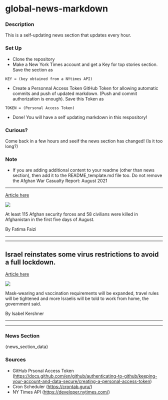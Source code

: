 # global-news-markdown

### Description 
This is a self-updating news section that updates every hour.

### Set Up 
* Clone the repository
* Make a New York Times account and get a Key for top stories section. Save the section as 
 ```
 KEY = (key obtained from a NYtimes API)
 ```
*  Create a Personnal Access Token GitHub Token for allowing automatic commits and push of updated markdown. (Push and commit authorization is enough). Save this Token as 
```
TOKEN = (Personal Access Token)
```
* Done! You will have a self updating markdown in this respository!

### Curious?
Come back in a few hours and seeif the news section has changed! (Is it too long?)

### Note
* If you are adding additional content to your readme (other than news section), then add it to the README_template.md file too. Do not remove the Afghan War Casualty Report: August 2021
---------------------------------------

[Article here](https://www.nytimes.com/2021/08/05/world/asia/afghanistan-casualty-report-august.html)

[![](https://static01.nyt.com/images/2021/08/04/world/04afghanistan-attack01-copy/merlin_192616680_d610c5b9-7b9b-46a8-a8e1-d8cd4400f4ab-superJumbo.jpg)](https://www.nytimes.com/2021/08/05/world/asia/afghanistan-casualty-report-august.html)

At least 115 Afghan security forces and 58 civilians were killed in Afghanistan in the first five days of August.

By Fatima Faizi

* * *

* * *

Israel reinstates some virus restrictions to avoid a full lockdown.
-------------------------------------------------------------------

[Article here](https://www.nytimes.com/2021/08/04/world/israel-covid-restrictions-lockdown.html)

[![](https://static01.nyt.com/images/2021/08/04/lens/04virus-briefing-israel1/merlin_185973186_71de31c9-3364-4d21-806d-a5c6ae22e662-superJumbo.jpg)](https://www.nytimes.com/2021/08/04/world/israel-covid-restrictions-lockdown.html)

Mask-wearing and vaccination requirements will be expanded, travel rules will be tightened and more Israelis will be told to work from home, the government said.

By Isabel Kershner

* * *

* * *

### News Section 
{news_section_data}


### Sources 
* GitHub Prsonal Access Token (https://docs.github.com/en/github/authenticating-to-github/keeping-your-account-and-data-secure/creating-a-personal-access-token)
* Cron Scheduler (https://crontab.guru/)
* NY Times API (https://developer.nytimes.com/)
